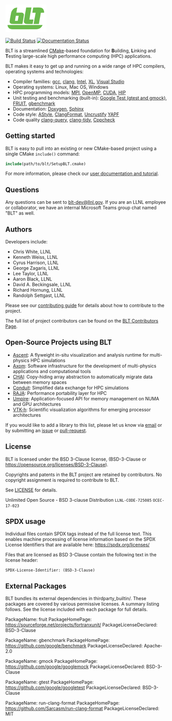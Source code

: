 # <img src="/share/blt/logo/blt_logo.png?raw=true" width="128" valign="middle" alt="BLT"/>

[![Build
Status](https://dev.azure.com/llnl-blt/blt/_apis/build/status/LLNL.blt?branchName=develop)](https://dev.azure.com/llnl-blt/blt/_build/latest?definitionId=1&branchName=develop)
[![Documentation Status](https://readthedocs.org/projects/llnl-blt/badge/?version=develop)](https://llnl-blt.readthedocs.io/en/develop/?badge=develop)

BLT is a streamlined [CMake](https://cmake.org)-based foundation for
<b>B</b>uilding, <b>L</b>inking and <b>T</b>esting large-scale high performance computing (HPC) applications.

BLT makes it easy to get up and running on a wide range of HPC compilers,
operating systems and technologies:
 * Compiler families:
      [gcc](https://gcc.gnu.org),
      [clang](https://clang.llvm.org),
      [Intel](https://software.intel.com/en-us/compilers),
      [XL](https://www.ibm.com/us-en/marketplace/ibm-c-and-c-plus-plus-compiler-family),
      [Visual Studio](https://visualstudio.microsoft.com/vs/features/cplusplus)
 * Operating systems:
      Linux,
      Mac OS,
      Windows
 * HPC programming models:
      [MPI](https://www.mpi-forum.org/),
      [OpenMP](https://www.openmp.org/),
      [CUDA](https://developer.nvidia.com/cuda-zone),
      [HIP](https://gpuopen.com/compute-product/hip-convert-cuda-to-portable-c-code)
 * Unit testing and benchmarking (built-in):
      [Google Test (gtest and gmock)](https://github.com/google/googletest),
      [FRUIT](https://sourceforge.net/projects/fortranxunit),
      [gbenchmark](https://github.com/google/benchmark)
 * Documentation:
      [Doxygen](http://www.doxygen.nl/),
      [Sphinx](http://www.sphinx-doc.org)
 * Code style:
      [AStyle](http://astyle.sourceforge.net),
      [ClangFormat](https://clang.llvm.org/docs/ClangFormat.html),
      [Uncrustify](http://uncrustify.sourceforge.net)
      [YAPF](https://github.com/google/yapf)
 * Code quality
      [clang-query](http://clang.llvm.org/docs/LibASTMatchers.html),
      [clang-tidy](https://clang.llvm.org/extra/clang-tidy),
      [Cppcheck](http://cppcheck.sourceforge.net)


Getting started
---------------

BLT is easy to pull into an existing or new CMake-based project using a single CMake `include()` command:

  ```cmake
  include(path/to/blt/SetupBLT.cmake)
  ```

For more information, please check our [user documentation and tutorial](https://llnl-blt.readthedocs.io).

Questions
---------

Any questions can be sent to blt-dev@llnl.gov.  If you are an LLNL employee or collaborator, we have an
internal Microsoft Teams group chat named "BLT" as well.

Authors
-------

Developers include:

 * Chris White, LLNL
 * Kenneth Weiss, LLNL
 * Cyrus Harrison, LLNL
 * George Zagaris, LLNL
 * Lee Taylor, LLNL
 * Aaron Black, LLNL
 * David A. Beckingsale, LLNL
 * Richard Hornung, LLNL
 * Randolph Settgast, LLNL

Please see our [contributing guide](https://github.com/LLNL/blt/blob/develop/CONTRIBUTING.md)
for details about how to contribute to the project.

The full list of project contributors can be found on the
[BLT Contributors Page](https://github.com/LLNL/BLT/graphs/contributors).

Open-Source Projects using BLT
------------------------------

 * [Ascent](https://github.com/Alpine-DAV/ascent): A flyweight in-situ visualization and analysis runtime for multi-physics HPC simulations
 * [Axom](https://github.com/LLNL/axom): Software infrastructure for the development of multi-physics applications and computational tools
 * [CHAI](https://github.com/LLNL/CHAI): Copy-hiding array abstraction to automatically migrate data between memory spaces
 * [Conduit](https://github.com/LLNL/conduit): Simplified data exchange for HPC simulations
 * [RAJA](https://github.com/LLNL/raja): Performance portability layer for HPC
 * [Umpire](https://github.com/LLNL/Umpire): Application-focused API for memory management on NUMA and GPU architectures
 * [VTK-h](https://github.com/Alpine-DAV/vtk-h): Scientific visualization algorithms for emerging processor architectures

If you would like to add a library to this list, please let us know via [email](mailto:blt-dev@llnl.gov)
or by submitting an [issue](https://github.com/LLNL/blt/issues) or [pull-request](https://github.com/LLNL/blt/pulls).

License
-------

BLT is licensed under the BSD 3-Clause license,
(BSD-3-Clause or https://opensource.org/licenses/BSD-3-Clause).

Copyrights and patents in the BLT project are retained by contributors.
No copyright assignment is required to contribute to BLT.

See [LICENSE](./LICENSE) for details.

Unlimited Open Source - BSD 3-clause Distribution
`LLNL-CODE-725085`  `OCEC-17-023`

SPDX usage
------------

Individual files contain SPDX tags instead of the full license text.
This enables machine processing of license information based on the SPDX
License Identifiers that are available here: https://spdx.org/licenses/

Files that are licensed as BSD 3-Clause contain the following
text in the license header:

    SPDX-License-Identifier: (BSD-3-Clause)

External Packages
-------------------
BLT bundles its external dependencies in thirdparty_builtin/.  These
packages are covered by various permissive licenses.  A summary listing
follows.  See the license included with each package for full details.

PackageName: fruit
PackageHomePage: https://sourceforge.net/projects/fortranxunit/
PackageLicenseDeclared: BSD-3-Clause

PackageName: gbenchmark
PackageHomePage: https://github.com/google/benchmark
PackageLicenseDeclared: Apache-2.0

PackageName: gmock
PackageHomePage: https://github.com/google/googlemock
PackageLicenseDeclared: BSD-3-Clause

PackageName: gtest
PackageHomePage: https://github.com/google/googletest
PackageLicenseDeclared: BSD-3-Clause

PackageName: run-clang-format
PackageHomePage: https://github.com/Sarcasm/run-clang-format
PackageLicenseDeclared: MIT
